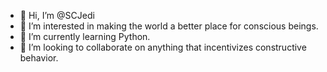 - 👋 Hi, I’m @SCJedi
- 👀 I’m interested in making the world a better place for conscious beings.
- 🌱 I’m currently learning Python.
- 💞️ I’m looking to collaborate on anything that incentivizes constructive behavior.
<!---
SCJedi/SCJedi is a ✨ special ✨ repository because its `README.md` (this file) appears on your GitHub profile.
You can click the Preview link to take a look at your changes.
--->

